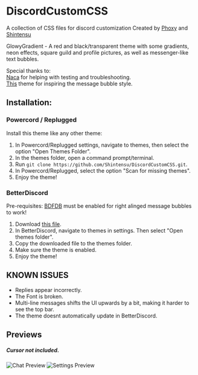# DiscordCustomCSS
A collection of CSS files for discord customization
Created by [Phoxy](https://github.com/Bass-PHOX) and [Shintensu](https://github.com/Shintensu)

GlowyGradient - A red and black/transparent theme with some gradients, neon effects, square guild and profile pictures, as well as messenger-like text bubbles.  

Special thanks to:  
[Naca](https://twitter.com/nacasatu) for helping with testing and troubleshooting.  
[This](https://github.com/zuzumi-f/Discord-11#message-style) theme for inspiring the message bubble style.

## Installation:
### Powercord / Replugged
Install this theme like any other theme:
1. In Powercord/Replugged settings, navigate to themes, then select the option "Open Themes Folder".
2. In the themes folder, open a command prompt/terminal.
3. Run `git clone https://github.com/Shintensu/DiscordCustomCSS.git`.
4. In Powercord/Replugged, select the option "Scan for missing themes".
5. Enjoy the theme!

### BetterDiscord
Pre-requisites: [BDFDB](https://betterdiscord.app/plugin/BDFDB) must be enabled for right alinged message bubbles to work!
1. Download [this file](https://raw.githubusercontent.com/Shintensu/DiscordCustomCSS/main/GlowyGradient.theme.css).
2. In BetterDiscord, navigate to themes in settings. Then select "Open themes folder".
3. Copy the downloaded file to the themes folder.
4. Make sure the theme is enabled.
5. Enjoy the theme!

## KNOWN ISSUES
- Replies appear incorrectly.
- The Font is broken.
- Multi-line messages shifts the UI upwards by a bit, making it harder to see the top bar.
- The theme doesnt automatically update in BetterDiscord.
## Previews
##### Cursor not included.
![Chat Preview](https://user-images.githubusercontent.com/87764384/185085918-ab7e8c46-2d74-4afd-a025-195a36ef9345.jpg)
![Settings Preview](https://user-images.githubusercontent.com/87764384/185081387-386b5ba5-bdae-4d21-9b5d-6663d7edb902.jpg)
